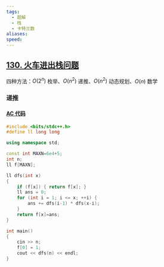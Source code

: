 ```yaml
---
tags:
  - 题解
  - 栈
  - 卡特兰数
aliases: 
speed:
---
```

## [130. 火车进出栈问题](https://www.acwing.com/problem/content/132/)

四种方法：$O(2^n)$ 枚举、$O(n^2)$ 递推、$O(n^2)$ 动态规划、$O(n)$ 数学

### 递推

#### [AC 代码]()

```cpp
#include <bits/stdc++.h>
#define ll long long

using namespace std;

const int MAXN=6e4+5;
int n;
ll f[MAXN];

ll dfs(int x)
{
	if (f[x]) { return f[x]; }
	ll ans = 0;
	for (int i = 1; i <= x; ++i) {
		ans += dfs(i-1) * dfs(x-i);
	}
	return f[x]=ans;
}

int main()
{
	cin >> n;
	f[0] = 1;
	cout << dfs(n) << endl;
}
```

